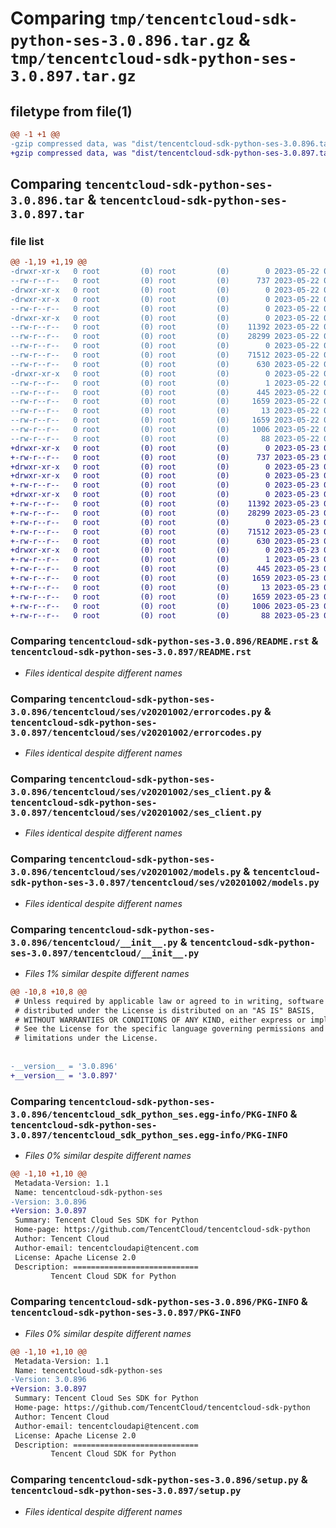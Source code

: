 # Comparing `tmp/tencentcloud-sdk-python-ses-3.0.896.tar.gz` & `tmp/tencentcloud-sdk-python-ses-3.0.897.tar.gz`

## filetype from file(1)

```diff
@@ -1 +1 @@
-gzip compressed data, was "dist/tencentcloud-sdk-python-ses-3.0.896.tar", last modified: Mon May 22 00:30:33 2023, max compression
+gzip compressed data, was "dist/tencentcloud-sdk-python-ses-3.0.897.tar", last modified: Tue May 23 02:29:33 2023, max compression
```

## Comparing `tencentcloud-sdk-python-ses-3.0.896.tar` & `tencentcloud-sdk-python-ses-3.0.897.tar`

### file list

```diff
@@ -1,19 +1,19 @@
-drwxr-xr-x   0 root         (0) root         (0)        0 2023-05-22 00:30:33.000000 tencentcloud-sdk-python-ses-3.0.896/
--rw-r--r--   0 root         (0) root         (0)      737 2023-05-22 00:30:33.000000 tencentcloud-sdk-python-ses-3.0.896/README.rst
-drwxr-xr-x   0 root         (0) root         (0)        0 2023-05-22 00:30:33.000000 tencentcloud-sdk-python-ses-3.0.896/tencentcloud/
-drwxr-xr-x   0 root         (0) root         (0)        0 2023-05-22 00:30:33.000000 tencentcloud-sdk-python-ses-3.0.896/tencentcloud/ses/
--rw-r--r--   0 root         (0) root         (0)        0 2023-05-22 00:30:33.000000 tencentcloud-sdk-python-ses-3.0.896/tencentcloud/ses/__init__.py
-drwxr-xr-x   0 root         (0) root         (0)        0 2023-05-22 00:30:33.000000 tencentcloud-sdk-python-ses-3.0.896/tencentcloud/ses/v20201002/
--rw-r--r--   0 root         (0) root         (0)    11392 2023-05-22 00:30:33.000000 tencentcloud-sdk-python-ses-3.0.896/tencentcloud/ses/v20201002/errorcodes.py
--rw-r--r--   0 root         (0) root         (0)    28299 2023-05-22 00:30:33.000000 tencentcloud-sdk-python-ses-3.0.896/tencentcloud/ses/v20201002/ses_client.py
--rw-r--r--   0 root         (0) root         (0)        0 2023-05-22 00:30:33.000000 tencentcloud-sdk-python-ses-3.0.896/tencentcloud/ses/v20201002/__init__.py
--rw-r--r--   0 root         (0) root         (0)    71512 2023-05-22 00:30:33.000000 tencentcloud-sdk-python-ses-3.0.896/tencentcloud/ses/v20201002/models.py
--rw-r--r--   0 root         (0) root         (0)      630 2023-05-22 00:30:33.000000 tencentcloud-sdk-python-ses-3.0.896/tencentcloud/__init__.py
-drwxr-xr-x   0 root         (0) root         (0)        0 2023-05-22 00:30:33.000000 tencentcloud-sdk-python-ses-3.0.896/tencentcloud_sdk_python_ses.egg-info/
--rw-r--r--   0 root         (0) root         (0)        1 2023-05-22 00:30:33.000000 tencentcloud-sdk-python-ses-3.0.896/tencentcloud_sdk_python_ses.egg-info/dependency_links.txt
--rw-r--r--   0 root         (0) root         (0)      445 2023-05-22 00:30:33.000000 tencentcloud-sdk-python-ses-3.0.896/tencentcloud_sdk_python_ses.egg-info/SOURCES.txt
--rw-r--r--   0 root         (0) root         (0)     1659 2023-05-22 00:30:33.000000 tencentcloud-sdk-python-ses-3.0.896/tencentcloud_sdk_python_ses.egg-info/PKG-INFO
--rw-r--r--   0 root         (0) root         (0)       13 2023-05-22 00:30:33.000000 tencentcloud-sdk-python-ses-3.0.896/tencentcloud_sdk_python_ses.egg-info/top_level.txt
--rw-r--r--   0 root         (0) root         (0)     1659 2023-05-22 00:30:33.000000 tencentcloud-sdk-python-ses-3.0.896/PKG-INFO
--rw-r--r--   0 root         (0) root         (0)     1006 2023-05-22 00:30:33.000000 tencentcloud-sdk-python-ses-3.0.896/setup.py
--rw-r--r--   0 root         (0) root         (0)       88 2023-05-22 00:30:33.000000 tencentcloud-sdk-python-ses-3.0.896/setup.cfg
+drwxr-xr-x   0 root         (0) root         (0)        0 2023-05-23 02:29:33.000000 tencentcloud-sdk-python-ses-3.0.897/
+-rw-r--r--   0 root         (0) root         (0)      737 2023-05-23 02:29:32.000000 tencentcloud-sdk-python-ses-3.0.897/README.rst
+drwxr-xr-x   0 root         (0) root         (0)        0 2023-05-23 02:29:33.000000 tencentcloud-sdk-python-ses-3.0.897/tencentcloud/
+drwxr-xr-x   0 root         (0) root         (0)        0 2023-05-23 02:29:33.000000 tencentcloud-sdk-python-ses-3.0.897/tencentcloud/ses/
+-rw-r--r--   0 root         (0) root         (0)        0 2023-05-23 02:29:32.000000 tencentcloud-sdk-python-ses-3.0.897/tencentcloud/ses/__init__.py
+drwxr-xr-x   0 root         (0) root         (0)        0 2023-05-23 02:29:33.000000 tencentcloud-sdk-python-ses-3.0.897/tencentcloud/ses/v20201002/
+-rw-r--r--   0 root         (0) root         (0)    11392 2023-05-23 02:29:32.000000 tencentcloud-sdk-python-ses-3.0.897/tencentcloud/ses/v20201002/errorcodes.py
+-rw-r--r--   0 root         (0) root         (0)    28299 2023-05-23 02:29:32.000000 tencentcloud-sdk-python-ses-3.0.897/tencentcloud/ses/v20201002/ses_client.py
+-rw-r--r--   0 root         (0) root         (0)        0 2023-05-23 02:29:32.000000 tencentcloud-sdk-python-ses-3.0.897/tencentcloud/ses/v20201002/__init__.py
+-rw-r--r--   0 root         (0) root         (0)    71512 2023-05-23 02:29:32.000000 tencentcloud-sdk-python-ses-3.0.897/tencentcloud/ses/v20201002/models.py
+-rw-r--r--   0 root         (0) root         (0)      630 2023-05-23 02:29:32.000000 tencentcloud-sdk-python-ses-3.0.897/tencentcloud/__init__.py
+drwxr-xr-x   0 root         (0) root         (0)        0 2023-05-23 02:29:33.000000 tencentcloud-sdk-python-ses-3.0.897/tencentcloud_sdk_python_ses.egg-info/
+-rw-r--r--   0 root         (0) root         (0)        1 2023-05-23 02:29:33.000000 tencentcloud-sdk-python-ses-3.0.897/tencentcloud_sdk_python_ses.egg-info/dependency_links.txt
+-rw-r--r--   0 root         (0) root         (0)      445 2023-05-23 02:29:33.000000 tencentcloud-sdk-python-ses-3.0.897/tencentcloud_sdk_python_ses.egg-info/SOURCES.txt
+-rw-r--r--   0 root         (0) root         (0)     1659 2023-05-23 02:29:33.000000 tencentcloud-sdk-python-ses-3.0.897/tencentcloud_sdk_python_ses.egg-info/PKG-INFO
+-rw-r--r--   0 root         (0) root         (0)       13 2023-05-23 02:29:33.000000 tencentcloud-sdk-python-ses-3.0.897/tencentcloud_sdk_python_ses.egg-info/top_level.txt
+-rw-r--r--   0 root         (0) root         (0)     1659 2023-05-23 02:29:33.000000 tencentcloud-sdk-python-ses-3.0.897/PKG-INFO
+-rw-r--r--   0 root         (0) root         (0)     1006 2023-05-23 02:29:32.000000 tencentcloud-sdk-python-ses-3.0.897/setup.py
+-rw-r--r--   0 root         (0) root         (0)       88 2023-05-23 02:29:33.000000 tencentcloud-sdk-python-ses-3.0.897/setup.cfg
```

### Comparing `tencentcloud-sdk-python-ses-3.0.896/README.rst` & `tencentcloud-sdk-python-ses-3.0.897/README.rst`

 * *Files identical despite different names*

### Comparing `tencentcloud-sdk-python-ses-3.0.896/tencentcloud/ses/v20201002/errorcodes.py` & `tencentcloud-sdk-python-ses-3.0.897/tencentcloud/ses/v20201002/errorcodes.py`

 * *Files identical despite different names*

### Comparing `tencentcloud-sdk-python-ses-3.0.896/tencentcloud/ses/v20201002/ses_client.py` & `tencentcloud-sdk-python-ses-3.0.897/tencentcloud/ses/v20201002/ses_client.py`

 * *Files identical despite different names*

### Comparing `tencentcloud-sdk-python-ses-3.0.896/tencentcloud/ses/v20201002/models.py` & `tencentcloud-sdk-python-ses-3.0.897/tencentcloud/ses/v20201002/models.py`

 * *Files identical despite different names*

### Comparing `tencentcloud-sdk-python-ses-3.0.896/tencentcloud/__init__.py` & `tencentcloud-sdk-python-ses-3.0.897/tencentcloud/__init__.py`

 * *Files 1% similar despite different names*

```diff
@@ -10,8 +10,8 @@
 # Unless required by applicable law or agreed to in writing, software
 # distributed under the License is distributed on an "AS IS" BASIS,
 # WITHOUT WARRANTIES OR CONDITIONS OF ANY KIND, either express or implied.
 # See the License for the specific language governing permissions and
 # limitations under the License.
 
 
-__version__ = '3.0.896'
+__version__ = '3.0.897'
```

### Comparing `tencentcloud-sdk-python-ses-3.0.896/tencentcloud_sdk_python_ses.egg-info/PKG-INFO` & `tencentcloud-sdk-python-ses-3.0.897/tencentcloud_sdk_python_ses.egg-info/PKG-INFO`

 * *Files 0% similar despite different names*

```diff
@@ -1,10 +1,10 @@
 Metadata-Version: 1.1
 Name: tencentcloud-sdk-python-ses
-Version: 3.0.896
+Version: 3.0.897
 Summary: Tencent Cloud Ses SDK for Python
 Home-page: https://github.com/TencentCloud/tencentcloud-sdk-python
 Author: Tencent Cloud
 Author-email: tencentcloudapi@tencent.com
 License: Apache License 2.0
 Description: ============================
         Tencent Cloud SDK for Python
```

### Comparing `tencentcloud-sdk-python-ses-3.0.896/PKG-INFO` & `tencentcloud-sdk-python-ses-3.0.897/PKG-INFO`

 * *Files 0% similar despite different names*

```diff
@@ -1,10 +1,10 @@
 Metadata-Version: 1.1
 Name: tencentcloud-sdk-python-ses
-Version: 3.0.896
+Version: 3.0.897
 Summary: Tencent Cloud Ses SDK for Python
 Home-page: https://github.com/TencentCloud/tencentcloud-sdk-python
 Author: Tencent Cloud
 Author-email: tencentcloudapi@tencent.com
 License: Apache License 2.0
 Description: ============================
         Tencent Cloud SDK for Python
```

### Comparing `tencentcloud-sdk-python-ses-3.0.896/setup.py` & `tencentcloud-sdk-python-ses-3.0.897/setup.py`

 * *Files identical despite different names*

